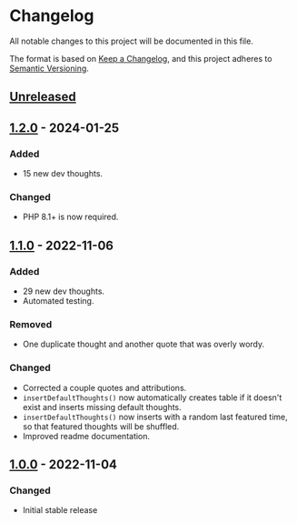 # Changelog
All notable changes to this project will be documented in this file.

The format is based on [Keep a Changelog](https://keepachangelog.com/en/1.0.0/),
and this project adheres to [Semantic Versioning](https://semver.org/spec/v2.0.0.html).

## [Unreleased]

## [1.2.0] - 2024-01-25
### Added
- 15 new dev thoughts.

### Changed
- PHP 8.1+ is now required.

## [1.1.0] - 2022-11-06
### Added
- 29 new dev thoughts.
- Automated testing.

### Removed
- One duplicate thought and another quote that was overly wordy.

### Changed
- Corrected a couple quotes and attributions.
- `insertDefaultThoughts()` now automatically creates table if it doesn't exist and inserts missing default thoughts.
- `insertDefaultThoughts()` now inserts with a random last featured time, so that featured thoughts will be shuffled.
- Improved readme documentation.

## [1.0.0] - 2022-11-04
### Changed
- Initial stable release

[Unreleased]: https://github.com/theodorejb/dev-thoughts/compare/v1.2.0...HEAD
[1.2.0]: https://github.com/theodorejb/dev-thoughts/compare/v1.1.0...v1.2.0
[1.1.0]: https://github.com/theodorejb/dev-thoughts/compare/v1.0.0...v1.1.0
[1.0.0]: https://github.com/theodorejb/dev-thoughts/tree/v1.0.0
